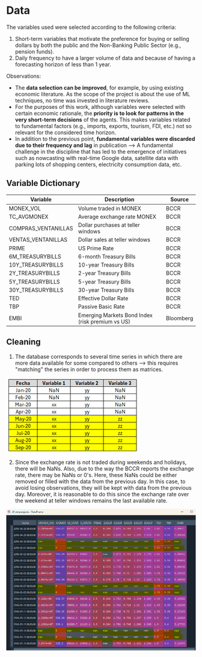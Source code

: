 # Data

The variables used were selected according to the following criteria:

1. Short-term variables that motivate the preference for buying or selling dollars by both the public and the Non-Banking Public Sector (e.g., pension funds).
2. Daily frequency to have a larger volume of data and because of having a forecasting horizon of less than 1 year.

Observations:

* The **data selection can be improved**, for example, by using existing economic literature. As the scope of the project is about the use of ML techniques, no time was invested in literature reviews.
* For the purposes of this work, although variables were selected with certain economic rationale, the **priority is to look for patterns in the very short-term decisions** of the agents. This makes variables related to fundamental factors (e.g., imports, exports, tourism, FDI, etc.) not so relevant for the considered time horizon.
* In addition to the previous point, **fundamental variables were discarded due to their frequency and lag** in publication --> A fundamental challenge in the discipline that has led to the emergence of initiatives such as nowcasting with real-time Google data, satellite data with parking lots of shopping centers, electricity consumption data, etc.


## Variable Dictionary

| Variable              | Description                                  | Source     |
|-----------------------|----------------------------------------------|------------|
| MONEX_VOL             | Volume traded in MONEX                             | BCCR  |
| TC_AVGMONEX           | Average exchange rate MONEX                |  BCCR   |
| COMPRAS_VENTANILLAS   | Dollar purchases at teller windows                       | BCCR  |
| VENTAS_VENTANILLAS    | Dollar sales at teller windows                        | BCCR  |
| PRIME                 | US Prime Rate                                        | BCCR  |
| 6M_TREASURYBILLS     | 6-month Treasury Bills                  | BCCR  |
| 10Y_TREASURYBILLS    | 10-year Treasury Bills                  | BCCR   |
| 2Y_TREASURYBILLS     | 2-year Treasury Bills                   |  BCCR   |
| 5Y_TREASURYBILLS     | 5-year Treasury Bills                   |  BCCR   |
| 30Y_TREASURYBILLS    | 30-year Treasury Bills                  | BCCR  |
| TED                   | Effective Dollar Rate                                          | BCCR |
| TBP                   | Passive Basic Rate                                          | BCCR  |
| EMBI                  | Emerging Markets Bond Index (risk premium vs US)                                         | Bloomberg |



## Cleaning

1. The database corresponds to several time series in which there are more data available for some compared to others --> this requires "matching" the series in order to process them as matrices.

![Matching](Emparejar.png)


2. Since the exchange rate is not traded during weekends and holidays, there will be NaNs. Also, due to the way the BCCR reports the exchange rate, there may be NaNs or 0's. Here, these NaNs could be either removed or filled with the data from the previous day. In this case, to avoid losing observations, they will be kept with data from the previous day. Moreover, it is reasonable to do this since the exchange rate over the weekend at teller windows remains the last available rate.

![Alt text](weekends.png)

